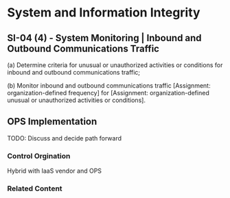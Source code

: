 # System and Information Integrity
## SI-04 (4) - System Monitoring | Inbound and Outbound Communications Traffic

(a) Determine criteria for unusual or unauthorized activities or conditions for inbound and outbound communications traffic;

(b) Monitor inbound and outbound communications traffic [Assignment: organization-defined frequency] for [Assignment: organization-defined unusual or unauthorized activities or conditions].

## OPS Implementation

TODO: Discuss and decide path forward

### Control Orgination

Hybrid with IaaS vendor and OPS

### Related Content
